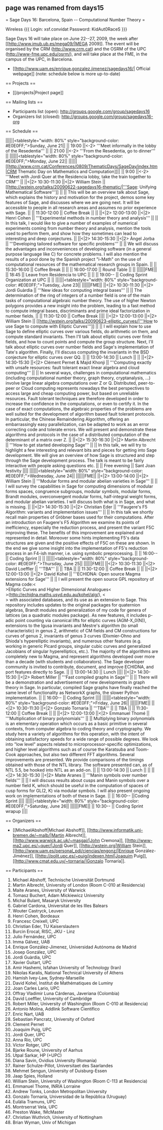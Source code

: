 ## page was renamed from days15
= Sage Days 16: Barcelona, Spain -- Computational Number Theory =

Wireless
{{{
Login: xsf.convidat
Password: KidAut0RaceS
}}}

Sage Days 16 will take place on June 22--27, 2009, the week after [[http://www.imub.ub.es/mega09/|MEGA 2009]]. The event will be organised by the CRM (http://www.crm.cat) and the OSRM of the UPC (http://www-fme.upc.edu/osrm/), and will take place at the FME, in the campus of the UPC, in Barcelona.

 * [[http://www.uam.es/enrique.gonzalez.jimenez/sagedays16/| Official webpage]] (note: schedule below is more up-to-date)

== Projects ==
 * [[/projects|Project page]]

  
== Mailing lists ==
 * Participants list (open): http://groups.google.com/group/sagedays16
 * Organizers list (closed): http://groups.google.com/group/sagedays16-org

== Schedule ==

||||||<tablestyle="width: 80%" style="background-color: #E0E0FF;">Sunday, June 21||
|| 19:00 ||<-2> '''Meet informally in the lobby of the Resedentia''' ||
|| 21:00 ||<-2> '''From the Resedentia, go to dinner''' ||
||||||<tablestyle="width: 80%" style="background-color: #E0E0FF;">Monday, June 22||
||||||[[http://www.crm.cat/Conferences/0809/ThematicDays/SageDay/index.htm|CRM Thematic Day on Mathematics and Computation]]||
|| 9:00 ||<-2> '''Meet with Jordi Quer at the Residencia lobby, take the train together to CRM''' ||
||<|2> 10:30-11:30 ||<|2> William&nbsp;Stein || [[http://wstein.org/talks/20090622-sagedays16-thematic/|'''Sage: Unifying Mathematical Software''']] ||
|| This will be an overview talk about Sage, which explains the history and motivation for the project, demos some key features of Sage, and discusses where we are going next. It will be accessible to people in all research areas and assumes no prior experience with Sage. ||
|| 11:30-12:00 || Coffee&nbsp;Break || ||
||<|2> 12:00-13:00 ||<|2> Henri&nbsp;Cohen || '''Experimental methods in number theory and analysis''' ||
|| In this talk, I would like to give a number of examples of numerical experiments coming from number theory and analysis, mention the tools used to perform them, and show how they sometimes can lead to interesting and deep conjectures. ||
||<|2> 14:30-15:30 ||<|2> Àngel&nbsp;Jorba || '''Developing tailored software for specific problems''' ||
|| We will discuss the advantages and inconveniences of developing software (in a general purpose language like C) for concrete problems. I will also mention the results of a pool done by the Spanish project "i-Math" on the use of computational resources of the mathematical research groups in Spain. ||
|| 15:30-16:00 || Coffee&nbsp;Break || ||
|| 16:00-17:00 || Round&nbsp;Table || ||
||||||FME||
|| 18:45 || Leave from Residencia to UPC || ||
|| 19:00-- || Coding&nbsp;Sprint Organization at UPC || ||
||||||<tablestyle="width: 80%" style="background-color: #E0E0FF;">Tuesday, June 23||
||||||FME||
||<|2> 10:30-11:30 ||<|2> Jordi&nbsp;Guàrdia || '''New ideas for computing integral bases''' ||
|| The determination of the ring of integers of a number field is one of the main tasks of computational algebraic number theory. The use of higher Newton polygons provides a new insight into the problem, leading to a fast method to compute integral bases, discriminants and prime ideal factorization in number fields. ||
|| 11:30-12:00 || Coffee&nbsp;Break ||||
||<|2> 12:00-13:00 ||<|2> William&nbsp;Stein || [[http://wstein.org/talks/20090623-elliptic_curves/|'''How to use Sage to compute with Elliptic Curves''']] ||
|| I will explain how to use Sage to define elliptic curves over various fields, do arithmetic on them, and compute standard invariants. Then I'll talk about elliptic curves over finite fields, and how to count points and compute the group structure. Next, I'll talk about elliptic curves over number fields and Sage's implementation of Tate's algorithm. Finally, I'll discuss computing the invariants in the BSD conjecture for elliptic curves over QQ. ||
|| 13:00-14:30 || Lunch || ||
||<|2> 14:30-15:30 ||<|2> Clément&nbsp;Pernet & Majid&nbsp;Khonji || '''Computing exactly with unsafe resources: fault tolerant exact linear algebra and cloud computing''' ||
|| In several ways, challenges in computational mathematics (including computational number theory, graph theory, cryptanalysis, ...) involve large linear algebra computations over Z or Q. Distributed, peer-to-peer or Cloud computing represents nowadays the best perspectives to access large and cheap computing power, but based on unreliable resources. Fault tolerant techniques are therefore developed in order to increase the confidence in the computations, or even to certify it. In the case of exact computations, the algebraic properties of the problems are well suited for the development of algorithm based fault tolerant protocols. In particular, the Chinese Remaindering Algorithm, offering an embarrassingly easy parallelization, can be adapted to work as an error correcting code and tolerate errors. We will present and demonstrate these algorithms and protocols in the case of a distributed computation of the determinant of a matrix over Z. ||
||<|2> 15:30-16:30 ||<|2> Martin&nbsp;Albrecht || '''How to get started developing Sage''' ||
|| In this talk, we will try to highlight a few interesting and relevant bits and pieces for getting into Sage development. We will give an overview of how Sage is structured and step through the Sage development process. The talk is meant to be fairly interactive with people asking questions etc. ||
|| Free&nbsp;evening || Sant Joan festivity ||||
||||||<tablestyle="width: 80%" style="background-color: #E0E0FF;">Wednesday, June 24||
||||||FME||
||<|2> 13:00-14:00 ||<|2> William&nbsp;Stein || '''Modular forms and modular abelian varieties in Sage''' ||
|| I will survey the capabilities in Sage for computing dimensions of modular forms spaces, congruence subgroups, modular symbols, modular forms, Brandt modules, overconvergent modular forms, half-integral weight forms, and modular abelian varieties. I will discuss both what is in Sage, and what is missing. ||
||<|2> 14:30-15:30 ||<|2> Christian&nbsp;Eder || '''Faugere's F5 Algorithm: variants and implementation issues''' ||
|| In this talk we shortly recall main properties of Gröbner bases used for their computations. After an introduction on Faugere's F5 Algorithm we examine its points of inefficiency, especially the reduction process, and present the variant F5C improving these. The benefits of this improvement are explained and represented in detail. Moreover some hints implementing F5's data structures are given and the positive effects of F5C on these are shown. In the end we give some insight into the implementation of F5's reduction process in an F4-ish manner, i.e. using symbolic preprocessing. ||
|| 16:00-- || Coding&nbsp;Sprint || ||
||||||<tablestyle="width: 80%" style="background-color: #E0E0FF;">Thursday, June 25||
||||||FME||
||<|2> 10:30-11:30 ||<|2> David&nbsp;Loeffler || '''TBA''' ||
|| TBA ||
|| 11:30-12:00 || Coffee Break || ||
||<|2> 12:00-13:00 ||<|2> David&nbsp;Kohel || '''ECHIDNA: Open source Magma extensions for Sage''' ||
|| I will present the open source GPL repository of Magma code:<<BR>>Elliptic Curves and Higher Dimensional Analogues<<BR>>(http://echidna.maths.usyd.edu.au/kohel/alg/), <<BR>> with associated databases, and its use as an extension to Sage. This repository includes updates to the original packages for quaternion algebras, Brandt modules and generalization of my code for genera of lattices (as a quadratic modules package). As new features, it includes p-adic point counting via canonical lifts for elliptic curves (AGM-X_0(N)), extensions to the Igusa invariants and Mestre's algorithm (to small characteristic) in genus 2, arithmetic of CM fields and CM constructions for curves of genus 2, invariants of genus 3 curves (Dixmier-Ohno and Shioda's hyperelliptic invariants), and numerous other features (e.g. working in generic Picard groups, singular cubic curves and generalized Jacobians of singular hyperelliptics, etc.). The majority of the algorithms are completely new to Magma, and represent algorithms developed over more than a decade (with students and collaborators). The Sage developer community is invited to contribute, document, and improve ECHIDNA, and port features directly to Sage. ||
|| 13:00-14:30 || Lunch ||||
||<|2> 14:30-15:30 ||<|2> Robert&nbsp;Miller || '''Fast compiled graphs in Sage''' ||
|| There will be a demonstration and advertisement of new developments in graph theory in Sage. In particular, compiled Sage graphs have finally reached the same level of functionality as NetworkX graphs, the slower Python implementation. ||
|| 16:00-- || Coding Sprint ||||
||||||<tablestyle="width: 80%" style="background-color: #E0E0FF;">Friday, June 26||
||||||FME||
||<|2> 10:30-11:30 ||<|2> Gonzalo&nbsp;Tornaria || '''TBA''' ||
|| TBA ||
|| 11:30-12:00 || Coffee Break || ||
||<|2> 12:00-13:00 ||<|2> Emmanuel&nbsp;Thomé || '''Multiplication of binary polynomials''' ||
|| Multiplying binary polynomials is an elementary operation which occurs as a basic primitive in several contexts, from computer algebra to coding theory and cryptography. We study here a variety of algorithms for this operation, with the intent of obtaining satisfactory speeds for a wide range of possible degrees. We look into "low level" aspects related to microprocessor-specific optimizations, and higher level algorithms such as of course the Karatsuba and Toom-Cook approaches, but also two different FFT algorithms. Several improvements are presented. We provide comparisons of the timings obtained with those of the NTL library. The software presented can, as of NTL 5.5, be hooked into NTL as an add-on. ||
|| 13:00-14:30 || Lunch || ||
||<|2> 14:30-15:30 ||<|2> Maite&nbsp;Aranes || '''Manin symbols over number fields''' ||
|| I will discuss results about cusps and Manin symbols over a number field K, which should be useful in the computation of spaces of cusp forms for GL(2, K) via modular symbols. I will also present ongoing work on implementations of both of these in Sage. ||
|| 16:00-- ||Coding Sprint ||||
||||||<tablestyle="width: 80%" style="background-color: #E0E0FF;">Saturday, June 26||
||||||FME||
|| 10:30-- || Coding Sprint wrapup ||||


== Organizers ==

 * [[MichaelAbshoff|Michael Abshoff]], [[http://www.informatik.uni-bremen.de/~malb/|Martin Albrecht]], [[http://www.warwick.ac.uk/~masgaj/|John Cremona]], [[http://www-ma2.upc.es/~quer/|Jordi Quer]], [[http://wstein.org|William Stein]], [[http://www.uam.es/personal_pdi/ciencias/engonz/|Enrique González-Jiménez]], [[http://polit.upc.es/~puig/indexen.html|Joaquim Puig]], [[http://www.cmat.edu.uy/~tornaria/|Gonzalo Tornaría]].

== Participants ==
  1. Michael Abshoff, Technische Universität Dortmund
  1. Martin Albrecht, University of London (Room C-010 at Residencia)
  1. Maite Aranes, University of Warwick
  1. Tomasz Buchert, Adam Mickiewicz University
  1. Michal Bulant, Masaryk University
  1. Gabriel Cardona, Universitat de les Illes Balears
  1. Wouter Castryck, Leuven
  1. Henri Cohen, Bordeaux
  1. Francesc Creixell, UPC
  1. Christian Eder, TU Kaiserslautern
  1. Burcin Erocal, RISC, JKU - Linz
  1. Julio Fernández, UPC
  1. Imma Gálvez, UAB
  1. Enrique González-Jimenez, Universidad Autónoma de Madrid
  1. Josep González, UPC
  1. Jordi Guàrdia, UPC
  1. Xavier Guitart, UPC
  1. Amir Hashemi, Isfahan University of Technology (Iran)
  1. Nikolas Karalis, National Technical University of Athens 
  1. Hamish Ivey-Law, Sydney-Marseille
  1. David Kohel, Institut de Mathématiques de Luminy
  1. Joan Carles Lario, UPC
  1. Offray Vladimir Luna Cárdenas, Javeriana (Colombia)
  1. David Loeffler, University of Cambridge
  1. Robert Miller, University of Washington (Room C-010 at Residencia) 
  1. Antonio Molina, Addlink Software Científico
  1. Enric Nart, UAB
  1. Sebastian Pancratz, University of Oxford
  1. Clement Pernet
  1. Joaquim Puig, UPC
  1. Jordi Quer, UPC
  1. Anna Río, UPC
  1. Víctor Rotger, UPC
  1. Bjarke Roune, University of Aarhus
  1. Utpal Sarkar, HP (+UPC)
  1. Diana Savin, Ovidius University (Romania)
  1. Rainer Schulze-Pillot, Universitaet des Saarlandes
  1. Mehmet Sengun, University of Duisburg-Essen
  1. Jaap Spies, Holland
  1. William Stein, University of Washington   (Room C-113 at Residencia)
  1. Emmanuel Thome, INRIA Lorraine
  1. Andrew Tonks, London Metropolitan University
  1. Gonzalo Tornaría, Universidad de la República (Uruguay)
  1. Eulàlia Tramuns, UPC
  1. Montrserrat Vela, UPC
  1. Preston Wake, !McMaster
  1. Christian Wuthrich, University of Nottingham
  1. Brian Wyman, Univ of Michigan
